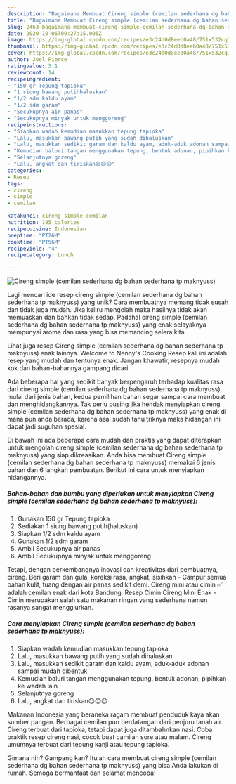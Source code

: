 ```yaml
---
description: "Bagaimana Membuat Cireng simple (cemilan sederhana dg bahan sederhana tp maknyuss), Enak"
title: "Bagaimana Membuat Cireng simple (cemilan sederhana dg bahan sederhana tp maknyuss), Enak"
slug: 2463-bagaimana-membuat-cireng-simple-cemilan-sederhana-dg-bahan-sederhana-tp-maknyuss-enak
date: 2020-10-06T00:27:15.005Z
image: https://img-global.cpcdn.com/recipes/e3c24d0d8eeb0a48/751x532cq70/cireng-simple-cemilan-sederhana-dg-bahan-sederhana-tp-maknyuss-foto-resep-utama.jpg
thumbnail: https://img-global.cpcdn.com/recipes/e3c24d0d8eeb0a48/751x532cq70/cireng-simple-cemilan-sederhana-dg-bahan-sederhana-tp-maknyuss-foto-resep-utama.jpg
cover: https://img-global.cpcdn.com/recipes/e3c24d0d8eeb0a48/751x532cq70/cireng-simple-cemilan-sederhana-dg-bahan-sederhana-tp-maknyuss-foto-resep-utama.jpg
author: Joel Pierce
ratingvalue: 3.1
reviewcount: 14
recipeingredient:
- "150 gr Tepung tapioka"
- "1 siung bawang putihhaluskan"
- "1/2 sdm kaldu ayam"
- "1/2 sdm garam"
- "Secukupnya air panas"
- "Secukupnya minyak untuk menggoreng"
recipeinstructions:
- "Siapkan wadah kemudian masukkan tepung tapioka"
- "Lalu, masukkan bawang putih yang sudah dihaluskan"
- "Lalu, masukkan sedikit garam dan kaldu ayam, aduk-aduk adonan sampai mudah dibentuk"
- "Kemudian baluri tangan menggunakan tepung, bentuk adonan, pipihkan ke wadah lain"
- "Selanjutnya goreng"
- "Lalu, angkat dan tiriskan😊😊😊"
categories:
- Resep
tags:
- cireng
- simple
- cemilan

katakunci: cireng simple cemilan 
nutrition: 195 calories
recipecuisine: Indonesian
preptime: "PT26M"
cooktime: "PT56M"
recipeyield: "4"
recipecategory: Lunch

---
```



![Cireng simple (cemilan sederhana dg bahan sederhana tp maknyuss)](https://img-global.cpcdn.com/recipes/e3c24d0d8eeb0a48/751x532cq70/cireng-simple-cemilan-sederhana-dg-bahan-sederhana-tp-maknyuss-foto-resep-utama.jpg)

Lagi mencari ide resep cireng simple (cemilan sederhana dg bahan sederhana tp maknyuss) yang unik? Cara membuatnya memang tidak susah dan tidak juga mudah. Jika keliru mengolah maka hasilnya tidak akan memuaskan dan bahkan tidak sedap. Padahal cireng simple (cemilan sederhana dg bahan sederhana tp maknyuss) yang enak selayaknya mempunyai aroma dan rasa yang bisa memancing selera kita.

Lihat juga resep Cireng simple (cemilan sederhana dg bahan sederhana tp maknyuss) enak lainnya. Welcome to Nenny&#39;s Cooking Resep kali ini adalah resep yang mudah dan tentunya enak. Jangan khawatir, resepnya mudah kok dan bahan-bahannya gampang dicari.

Ada beberapa hal yang sedikit banyak berpengaruh terhadap kualitas rasa dari cireng simple (cemilan sederhana dg bahan sederhana tp maknyuss), mulai dari jenis bahan, kedua pemilihan bahan segar sampai cara membuat dan menghidangkannya. Tak perlu pusing jika hendak menyiapkan cireng simple (cemilan sederhana dg bahan sederhana tp maknyuss) yang enak di mana pun anda berada, karena asal sudah tahu triknya maka hidangan ini dapat jadi suguhan spesial.


Di bawah ini ada beberapa cara mudah dan praktis yang dapat diterapkan untuk mengolah cireng simple (cemilan sederhana dg bahan sederhana tp maknyuss) yang siap dikreasikan. Anda bisa membuat Cireng simple (cemilan sederhana dg bahan sederhana tp maknyuss) memakai 6 jenis bahan dan 6 langkah pembuatan. Berikut ini cara untuk menyiapkan hidangannya.

<!--inarticleads1-->

##### Bahan-bahan dan bumbu yang diperlukan untuk menyiapkan Cireng simple (cemilan sederhana dg bahan sederhana tp maknyuss):

1. Gunakan 150 gr Tepung tapioka
1. Sediakan 1 siung bawang putih(haluskan)
1. Siapkan 1/2 sdm kaldu ayam
1. Gunakan 1/2 sdm garam
1. Ambil Secukupnya air panas
1. Ambil Secukupnya minyak untuk menggoreng


Tetapi, dengan berkembangnya inovasi dan kreativitas dari pembuatnya, cireng. Beri garam dan gula, koreksi rasa, angkat, sisihkan - Campur semua bahan kulit, tuang dengan air panas sedikit demi. Cireng mini atau cimin ✅ adalah cemilan enak dari kota Bandung. Resep Cimin Cireng Mini Enak - Cimin merupakan salah satu makanan ringan yang sederhana namun rasanya sangat menggiurkan. 

<!--inarticleads2-->

##### Cara menyiapkan Cireng simple (cemilan sederhana dg bahan sederhana tp maknyuss):

1. Siapkan wadah kemudian masukkan tepung tapioka
1. Lalu, masukkan bawang putih yang sudah dihaluskan
1. Lalu, masukkan sedikit garam dan kaldu ayam, aduk-aduk adonan sampai mudah dibentuk
1. Kemudian baluri tangan menggunakan tepung, bentuk adonan, pipihkan ke wadah lain
1. Selanjutnya goreng
1. Lalu, angkat dan tiriskan😊😊😊


Makanan Indonesia yang beraneka ragam membuat penduduk kaya akan sumber pangan. Berbagai cemilan pun berdatangan dari penjuru tanah air. Cireng terbuat dari tapioka, tetapi dapat juga ditambahnkan nasi. Coba praktik resep cireng nasi, cocok buat camilan sore atau malam. Cireng umumnya terbuat dari tepung kanji atau tepung tapioka. 

Gimana nih? Gampang kan? Itulah cara membuat cireng simple (cemilan sederhana dg bahan sederhana tp maknyuss) yang bisa Anda lakukan di rumah. Semoga bermanfaat dan selamat mencoba!
